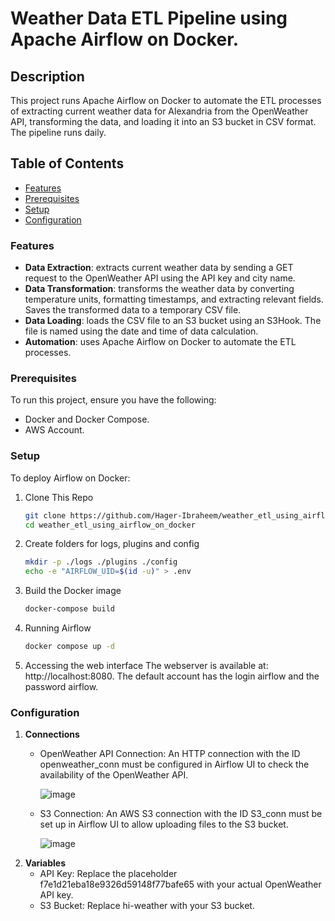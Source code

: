# Weather Data ETL Pipeline using Apache Airflow on Docker.

## Description
This project runs Apache Airflow on Docker to automate the ETL processes of extracting current weather data for Alexandria from the OpenWeather API, transforming the data, and loading it into an S3 bucket in CSV format. The pipeline runs daily.

## Table of Contents
- [Features](#features)
- [Prerequisites](#prerequisites)
- [Setup](#setup)
- [Configuration](#configuration)
  
### Features
- **Data Extraction**: extracts current weather data by sending a GET request to the OpenWeather API using the API key and city name.
- **Data Transformation**: transforms the weather data by converting temperature units, formatting timestamps, and extracting relevant fields. Saves the transformed data to a temporary CSV file.
- **Data Loading**: loads the CSV file to an S3 bucket using an S3Hook. The file is named using the date and time of data calculation.
- **Automation**: uses Apache Airflow on Docker to automate the ETL processes.
  
### Prerequisites
To run this project, ensure you have the following:
- Docker and Docker Compose.
- AWS Account.

### Setup
To deploy Airflow on Docker:
1. Clone This Repo
   ```bash
   git clone https://github.com/Hager-Ibraheem/weather_etl_using_airflow_on_docker.git
   cd weather_etl_using_airflow_on_docker
   ```
2. Create folders for logs, plugins and config
   ```bash
   mkdir -p ./logs ./plugins ./config
   echo -e "AIRFLOW_UID=$(id -u)" > .env
   ```
3. Build the Docker image
   ```bash
   docker-compose build
   ```
4. Running Airflow
   ```bash
   docker compose up -d
   ```
5. Accessing the web interface
   The webserver is available at: http://localhost:8080. The default account has the login airflow and the password airflow.

### Configuration
1. **Connections**
   - OpenWeather API Connection: An HTTP connection with the ID openweather_conn must be configured in Airflow UI to check the availability of the OpenWeather API.
     
     ![image](https://github.com/user-attachments/assets/d2f9f15e-9bcf-4c55-adc6-027d57ddebf1)
   - S3 Connection: An AWS S3 connection with the ID S3_conn must be set up in Airflow UI to allow uploading files to the S3 bucket.
     
     ![image](https://github.com/user-attachments/assets/78aa2c32-d9a9-4f70-b5ac-30f26763bac0)
2. **Variables**
   - API Key: Replace the placeholder f7e1d21eba18e9326d59148f77bafe65 with your actual OpenWeather API key.
   - S3 Bucket: Replace hi-weather with your S3 bucket.
